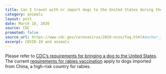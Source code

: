 ```yaml
---
title: Can I travel with or import dogs to the United States during the outbreak?
category: animals
layout: post
date: March 16, 2020
source: CDC
promoted: false
source_url: https://www.cdc.gov/coronavirus/2019-ncov/faq.html#anchor_1584390773118
excerpt: COVID-19 and animals
---
```


Please refer to <a href="https://www.cdc.gov/importation/bringing-an-animal-into-the-united-states/index.html">CDC’s requirements for bringing a dog to the United States</a>. The current <a href="https://www.cdc.gov/importation/bringing-an-animal-into-the-united-states/rabies-vaccine.html" target="_blank" rel="noopener">requirements for rabies vaccination</a> apply to dogs imported from China, a high-risk country for rabies.
